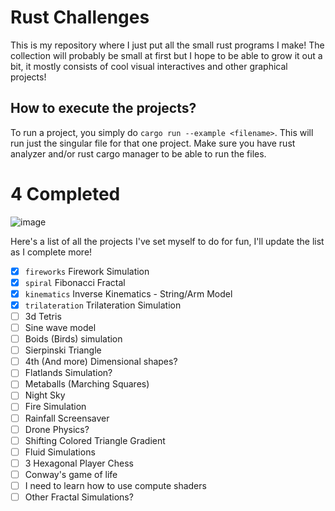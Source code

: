 # Rust Challenges
This is my repository where I just put all the small rust programs I make! The collection will probably be small at first but I hope to be able to grow it out a bit, it mostly consists of cool visual interactives and other graphical projects!

## How to execute the projects?
To run a project, you simply do `cargo run --example <filename>`. This will run just the singular file for that one project.  Make sure you have rust analyzer and/or rust cargo manager to be able to run the files.

# 4 Completed 
![image](https://user-images.githubusercontent.com/57340908/179426908-9e55237d-b682-4ce4-a4fe-e6468dd926b9.png)


Here's a list of all the projects I've set myself to do for fun, I'll update the list as I complete more!
- [x] `fireworks` Firework Simulation 
- [x] `spiral`    Fibonacci Fractal
- [x] `kinematics` Inverse Kinematics - String/Arm Model
- [x] `trilateration`  Trilateration Simulation
- [ ] 3d Tetris
- [ ] Sine wave model
- [ ] Boids (Birds) simulation
- [ ] Sierpinski Triangle
- [ ] 4th (And more) Dimensional shapes?
- [ ] Flatlands Simulation?
- [ ] Metaballs (Marching Squares)
- [ ] Night Sky
- [ ] Fire Simulation
- [ ] Rainfall Screensaver
- [ ] Drone Physics?
- [ ] Shifting Colored Triangle Gradient 
- [ ] Fluid Simulations
- [ ] 3 Hexagonal Player Chess
- [ ] Conway's game of life
- [ ] I need to learn how to use compute shaders 
- [ ] Other Fractal Simulations?
